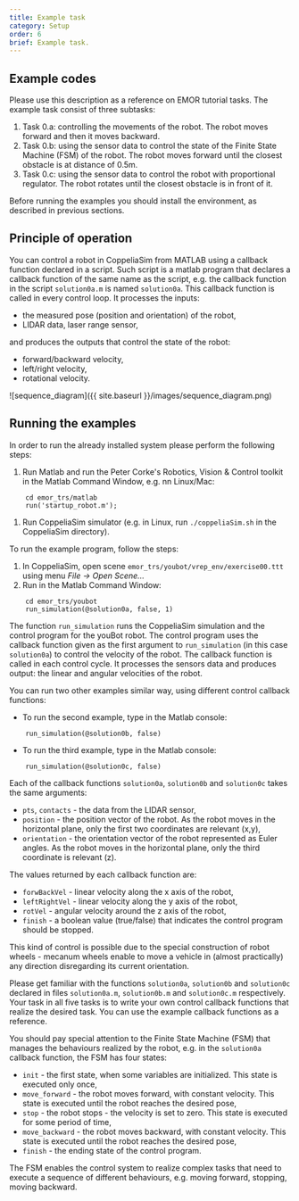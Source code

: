 ```yaml
---
title: Example task
category: Setup
order: 6
brief: Example task.
---
```


## Example codes

Please use this description as a reference on EMOR tutorial tasks. The example task consist of three subtasks:

1. Task 0.a: controlling the movements of the robot. The robot moves forward and then it moves backward.
1. Task 0.b: using the sensor data to control the state of the Finite State Machine (FSM) of the robot. The robot moves forward until the closest obstacle is at distance of 0.5m.
1. Task 0.c: using the sensor data to control the robot with proportional regulator. The robot rotates until the closest obstacle is in front of it.

Before running the examples you should install the environment, as described in previous sections.

## Principle of operation
You can control a robot in CoppeliaSim from MATLAB using a callback function declared in a script. Such script is a matlab program that declares a callback function of the same name as the script, e.g. the callback function in the script `solution0a.m` is named `solution0a`. This callback function is called in every control loop. It processes the inputs:
* the measured pose (position and orientation) of the robot,
* LIDAR data, laser range sensor,

and produces the outputs that control the state of the robot:
* forward/backward velocity,
* left/right velocity,
* rotational velocity.

![sequence_diagram]({{ site.baseurl }}/images/sequence_diagram.png)

## Running the examples

In order to run the already installed system please perform the following steps:

1. Run Matlab and run the Peter Corke's Robotics, Vision & Control toolkit in the Matlab Command Window, e.g. nn Linux/Mac:
```
    cd emor_trs/matlab
    run('startup_robot.m');
```
1. Run CoppeliaSim simulator (e.g. in Linux, run `./coppeliaSim.sh` in the CoppeliaSim directory).

To run the example program, follow the steps:
1. In CoppeliaSim, open scene `emor_trs/youbot/vrep_env/exercise00.ttt` using menu *File -> Open Scene...*
2. Run in the Matlab Command Window:
```
    cd emor_trs/youbot
    run_simulation(@solution0a, false, 1)
```

The function `run_simulation` runs the CoppeliaSim simulation and the control program for the youBot robot. The control program uses the callback function given as the first argument to `run_simulation` (in this case `solution0a`) to control the velocity of the robot. The callback function is called in each control cycle. It processes the sensors data and produces output: the linear and angular velocities of the robot.

You can run two other examples similar way, using different control callback functions:

* To run the second example, type in the Matlab console:
```
    run_simulation(@solution0b, false)
```
* To run the third example, type in the Matlab console:
```
    run_simulation(@solution0c, false)
```

Each of the callback functions `solution0a`, `solution0b` and `solution0c` takes the same arguments:
* `pts`, `contacts` - the data from the LIDAR sensor,
* `position` - the position vector of the robot. As the robot moves in the horizontal plane, only the first two coordinates are relevant (x,y),
* `orientation` - the orientation vector of the robot represented as Euler angles. As the robot moves in the horizontal plane, only the third coordinate is relevant (z).

The values returned by each callback function are:

* `forwBackVel` - linear velocity along the x axis of the robot,
* `leftRightVel` - linear velocity along the y axis of the robot,
* `rotVel` - angular velocity around the z axis of the robot,
* `finish` - a boolean value (true/false) that indicates the control program should be stopped.

This kind of control is possible due to the special construction of robot wheels - mecanum wheels enable to move a vehicle in (almost practically) any direction disregarding its current orientation.

Please get familiar with the functions `solution0a`, `solution0b` and `solution0c` declared in files `solution0a.m`, `solution0b.m` and `solution0c.m` respectively. Your task in all five tasks is to write your own control callback functions that realize the desired task. You can use the example callback functions as a reference.

You should pay special attention to the Finite State Machine (FSM) that manages the behaviours realized by the robot, e.g. in the `solution0a` callback function, the FSM has four states:
* `init` - the first state, when some variables are initialized. This state is executed only once,
* `move_forward` - the robot moves forward, with constant velocity. This state is executed until the robot reaches the desired pose,
* `stop` - the robot stops - the velocity is set to zero. This state is executed for some period of time,
* `move_backward` - the robot moves backward, with constant velocity. This state is executed until the robot reaches the desired pose,
* `finish` - the ending state of the control program.

The FSM enables the control system to realize complex tasks that need to execute a sequence of different behaviours, e.g. moving forward, stopping, moving backward. 
